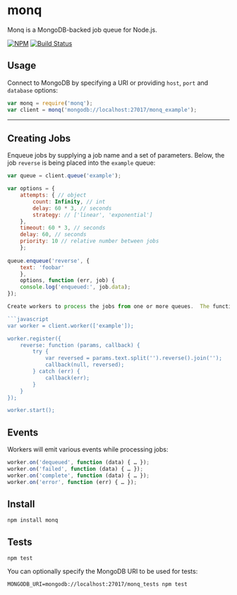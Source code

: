 monq
====

Monq is a MongoDB-backed job queue for Node.js.

[![NPM](https://img.shields.io/npm/v/monq.svg?style=flat)](http://npm.im/monq)
[![Build Status](https://img.shields.io/travis/scttnlsn/monq.svg?style=flat)](https://travis-ci.org/scttnlsn/monq)

Usage
-----

Connect to MongoDB by specifying a URI or providing `host`, `port` and `database` options:

```javascript
var monq = require('monq');
var client = monq('mongodb://localhost:27017/monq_example');
```
________________
## Creating Jobs

Enqueue jobs by supplying a job name and a set of parameters.  Below, the job `reverse` is being placed into the `example` queue:

```javascript
var queue = client.queue('example');

var options = {
    attempts: { // object
        count: Infinity, // int
        delay: 60 * 3, // seconds
        strategy: // ['linear', 'exponential']
    },
    timeout: 60 * 3, // seconds
    delay: 60, // seconds
    priority: 10 // relative number between jobs
    };
    
queue.enqueue('reverse', { 
    text: 'foobar' 
    },
    options, function (err, job) {
    console.log('enqueued:', job.data);
});

Create workers to process the jobs from one or more queues.  The functions responsible for performing a job must be registered with each worker:

```javascript
var worker = client.worker(['example']);

worker.register({
    reverse: function (params, callback) {
        try {
            var reversed = params.text.split('').reverse().join('');
            callback(null, reversed);
        } catch (err) {
            callback(err);
        }
    }
});

worker.start();
```

Events
------

Workers will emit various events while processing jobs:

```javascript
worker.on('dequeued', function (data) { … });
worker.on('failed', function (data) { … });
worker.on('complete', function (data) { … });
worker.on('error', function (err) { … });
```

Install
-------

    npm install monq

Tests
-----

    npm test

You can optionally specify the MongoDB URI to be used for tests:

    MONGODB_URI=mongodb://localhost:27017/monq_tests npm test
